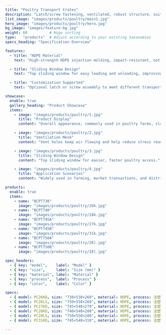 ```yaml
---
title: "Poultry Transport Crates"
description: "Latch/screw fastening, ventilated, robust structure, suitable for long-haul poultry transport."
list_image: "images/products/poultry/main1.jpg"
hero_image: "images/products/poultry/hero.jpg"
bg_image: "images/feature-bg.jpg"
weight: 60          # Hugo sorting
type:   "products"  # Adjust according to your existing taxonomies
specs_heading: "Specification Overview"

features:
  - title: "HDPE Material"
    text: "High-strength HDPE injection molding, impact-resistant, not prone to cracking, durable for long-term use."

  - title: "Sliding Window Design"
    text: "Top sliding window for easy loading and unloading, improving operational efficiency."

  - title: "Customization Supported"
    text: "Optional latch or screw assembly to meet different transport needs; colors and logo customizable, stable mass delivery."

showcase:
  enable: true
  gallery_heading: "Product Showcase"
  items:
    - image: "images/products/poultry/1.jpg"
      title: "Product Display"
      content: "Overall appearance, commonly used in poultry farms, slaughterhouses, and transport links."

    - image: "images/products/poultry/2.jpg"
      title: "Ventilation Mesh"
      content: "Vent holes keep air flowing and help reduce stress reactions during long-distance transport."

    - image: "images/products/poultry/3.jpg"
      title: "Sliding Window Design"
      content: "Top sliding window for easier, faster poultry access."

    - image: "images/products/poultry/4.jpg"
      title: "Application Scenarios"
      content: "Widely used in farming, market transactions, and distribution/transport."

products:
  enable: true
  items:
    - name: "BCPT730"
      image: "images/products/poultry/26k.jpg"
    - name: "BCPT740"
      image: "images/products/poultry/28k.jpg"
    - name: "BCPT745A"
      image: "images/products/poultry/27k.jpg"
    - name: "BCPT745B"
      image: "images/products/poultry/31k.jpg"
    - name: "BCPT750A"
      image: "images/products/poultry/26l.jpg"
    - name: "BCPT750B"
      image: "images/products/poultry/28l.jpg"

spec_headers:
  - { key: "model",    label: "Model" }
  - { key: "size",     label: "Size (mm)" }
  - { key: "material", label: "Material" }
  - { key: "process",  label: "Process" }
  - { key: "color",    label: "Color" }

specs:
  - { model: PC26KD, size: "730×530×260", material: HDPE, process: 注塑, color: 白 }
  - { model: PC26LS, size: "750×550×260", material: HDPE, process: 注塑, color: 白 }
  - { model: PC27KD, size: "745×540×270", material: HDPE, process: 注塑, color: 白 }
  - { model: PC28KD, size: "740×540×280", material: HDPE, process: 注塑, color: 白 }
  - { model: PC28LS, size: "750×550×280", material: HDPE, process: 注塑, color: 白 }
  - { model: PC31KD, size: "745×540×310", material: HDPE, process: 注塑, color: 白 }

---
```

